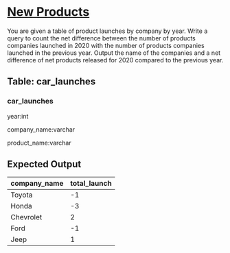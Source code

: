 # [New Products](https://platform.stratascratch.com/coding/10318-new-products?code_type=3)

You are given a table of product launches by company by year. Write a query to count the net difference between the number of products companies launched in 2020 with the number of products companies launched in the previous year. Output the name of the companies and a net difference of net products released for 2020 compared to the previous year.

## Table: car_launches

### car_launches
year:int

company_name:varchar

product_name:varchar



## Expected Output
<table class="ResultsTable__table"><thead><tr class="ResultsTable__header-row"><th class="ResultsTable__header-cell">company_name</th><th class="ResultsTable__header-cell">total_launch</th></tr></thead><tbody><tr class="ResultsTable__row "><td class="ResultsTable__cell">Toyota</td><td class="ResultsTable__cell">-1</td></tr><tr class="ResultsTable__row "><td class="ResultsTable__cell">Honda</td><td class="ResultsTable__cell">-3</td></tr><tr class="ResultsTable__row "><td class="ResultsTable__cell">Chevrolet</td><td class="ResultsTable__cell">2</td></tr><tr class="ResultsTable__row "><td class="ResultsTable__cell">Ford</td><td class="ResultsTable__cell">-1</td></tr><tr class="ResultsTable__row "><td class="ResultsTable__cell">Jeep</td><td class="ResultsTable__cell">1</td></tr></tbody></table>

